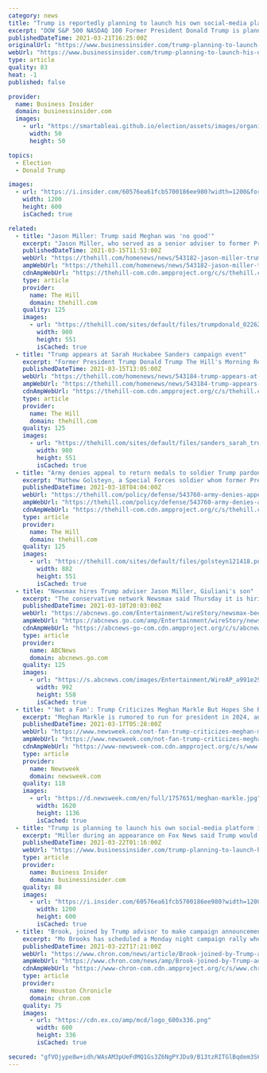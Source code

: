 ```yaml
---
category: news
title: "Trump is reportedly planning to launch his own social-media platform in the next few months, aide Jason Miller says"
excerpt: "DOW S&P 500 NASDAQ 100 Former President Donald Trump is planning to launch his own social-media platform within the coming months, longtime Trump adviser Jason Miller said during a Sunday appearance on Fox News \"Media Buzz.\" The former president was barred ..."
publishedDateTime: 2021-03-21T16:25:00Z
originalUrl: "https://www.businessinsider.com/trump-planning-to-launch-his-own-social-media-platform-soon-2021-3"
webUrl: "https://www.businessinsider.com/trump-planning-to-launch-his-own-social-media-platform-soon-2021-3"
type: article
quality: 83
heat: -1
published: false

provider:
  name: Business Insider
  domain: businessinsider.com
  images:
    - url: "https://smartableai.github.io/election/assets/images/organizations/businessinsider.com-50x50.jpg"
      width: 50
      height: 50

topics:
  - Election
  - Donald Trump

images:
  - url: "https://i.insider.com/60576ea61fcb5700186ee980?width=1200&format=jpeg"
    width: 1200
    height: 600
    isCached: true

related:
  - title: "Jason Miller: Trump said Meghan was 'no good'"
    excerpt: "Jason Miller, who served as a senior adviser to former President Trump Donald Trump The Hill's Morning Report - Presented by Facebook - Biden to hit road, tout COVID-19 relief law Oregon senator ..."
    publishedDateTime: 2021-03-15T11:53:00Z
    webUrl: "https://thehill.com/homenews/news/543182-jason-miller-trump-said-meghan-was-no-good"
    ampWebUrl: "https://thehill.com/homenews/news/543182-jason-miller-trump-said-meghan-was-no-good?amp"
    cdnAmpWebUrl: "https://thehill-com.cdn.ampproject.org/c/s/thehill.com/homenews/news/543182-jason-miller-trump-said-meghan-was-no-good?amp"
    type: article
    provider:
      name: The Hill
      domain: thehill.com
    quality: 125
    images:
      - url: "https://thehill.com/sites/default/files/trumpdonald_022621getty_trump-gop.jpeg"
        width: 980
        height: 551
        isCached: true
  - title: "Trump appears at Sarah Huckabee Sanders campaign event"
    excerpt: "Former President Trump Donald Trump The Hill's Morning Report - Presented by Facebook - Biden to hit road, tout COVID-19 relief law Oregon senator takes center stage in Democratic filibuster ..."
    publishedDateTime: 2021-03-15T13:05:00Z
    webUrl: "https://thehill.com/homenews/news/543184-trump-appears-at-sarah-huckabee-sanders-campaign-event"
    ampWebUrl: "https://thehill.com/homenews/news/543184-trump-appears-at-sarah-huckabee-sanders-campaign-event?amp"
    cdnAmpWebUrl: "https://thehill-com.cdn.ampproject.org/c/s/thehill.com/homenews/news/543184-trump-appears-at-sarah-huckabee-sanders-campaign-event?amp"
    type: article
    provider:
      name: The Hill
      domain: thehill.com
    quality: 125
    images:
      - url: "https://thehill.com/sites/default/files/sanders_sarah_trump_donald031521.jpg"
        width: 980
        height: 551
        isCached: true
  - title: "Army denies appeal to return medals to soldier Trump pardoned: report"
    excerpt: "Mathew Golsteyn, a Special Forces soldier whom former President Trump Donald Trump The Hill's Morning Report - Presented by Facebook - Biden faces GOP's immigration and filibuster offensive ..."
    publishedDateTime: 2021-03-18T04:04:00Z
    webUrl: "https://thehill.com/policy/defense/543760-army-denies-appeal-to-return-medals-to-soldier-trump-pardoned-report"
    ampWebUrl: "https://thehill.com/policy/defense/543760-army-denies-appeal-to-return-medals-to-soldier-trump-pardoned-report?amp"
    cdnAmpWebUrl: "https://thehill-com.cdn.ampproject.org/c/s/thehill.com/policy/defense/543760-army-denies-appeal-to-return-medals-to-soldier-trump-pardoned-report?amp"
    type: article
    provider:
      name: The Hill
      domain: thehill.com
    quality: 125
    images:
      - url: "https://thehill.com/sites/default/files/golsteyn121418.png"
        width: 882
        height: 551
        isCached: true
  - title: "Newsmax hires Trump adviser Jason Miller, Giuliani's son"
    excerpt: "The conservative network Newsmax said Thursday it is hiring Jason Miller, a senior adviser to former President Donald Trump, as a contributor, along with ex-Trump aide Andrew Giuliani NEW YORK ..."
    publishedDateTime: 2021-03-18T20:03:00Z
    webUrl: "https://abcnews.go.com/Entertainment/wireStory/newsmax-beefs-trump-team-hiring-miller-andrew-giuliani-76542852"
    ampWebUrl: "https://abcnews.go.com/amp/Entertainment/wireStory/newsmax-beefs-trump-team-hiring-miller-andrew-giuliani-76542852"
    cdnAmpWebUrl: "https://abcnews-go-com.cdn.ampproject.org/c/s/abcnews.go.com/amp/Entertainment/wireStory/newsmax-beefs-trump-team-hiring-miller-andrew-giuliani-76542852"
    type: article
    provider:
      name: ABCNews
      domain: abcnews.go.com
    quality: 125
    images:
      - url: "https://s.abcnews.com/images/Entertainment/WireAP_a991e29a61084bea9ac91a29fe3bde46_16x9_992.jpg"
        width: 992
        height: 558
        isCached: true
  - title: "'Not a Fan': Trump Criticizes Meghan Markle But Hopes She Runs for President in 2024"
    excerpt: "Meghan Markle is rumored to run for president in 2024, and former President Donald Trump responded in an interview with Fox News Tuesday night."
    publishedDateTime: 2021-03-17T05:28:00Z
    webUrl: "https://www.newsweek.com/not-fan-trump-criticizes-meghan-markle-hopes-she-runs-president-2024-1576697"
    ampWebUrl: "https://www.newsweek.com/not-fan-trump-criticizes-meghan-markle-hopes-she-runs-president-2024-1576697?amp=1"
    cdnAmpWebUrl: "https://www-newsweek-com.cdn.ampproject.org/c/s/www.newsweek.com/not-fan-trump-criticizes-meghan-markle-hopes-she-runs-president-2024-1576697?amp=1"
    type: article
    provider:
      name: Newsweek
      domain: newsweek.com
    quality: 118
    images:
      - url: "https://d.newsweek.com/en/full/1757651/meghan-markle.jpg"
        width: 1620
        height: 1136
        isCached: true
  - title: "Trump is planning to launch his own social-media platform in the next few months, aide Jason Miller says"
    excerpt: "Miller during an appearance on Fox News said Trump would be \"returning to social media in two or three months\" with \"his own platform.\""
    publishedDateTime: 2021-03-22T01:16:00Z
    webUrl: "https://www.businessinsider.com/trump-planning-to-launch-his-own-social-media-platform-soon-2021-3"
    type: article
    provider:
      name: Business Insider
      domain: businessinsider.com
    quality: 88
    images:
      - url: "https://i.insider.com/60576ea61fcb5700186ee980?width=1200&format=jpeg"
        width: 1200
        height: 600
        isCached: true
  - title: "Brook, joined by Trump advisor to make campaign announcement"
    excerpt: "Mo Brooks has scheduled a Monday night campaign rally where he will be joined by former President Donald Trump adviser Stephen Miller where it is anticipated he will enter the race to replace Sen. Richard Shelby."
    publishedDateTime: 2021-03-22T17:21:00Z
    webUrl: "https://www.chron.com/news/article/Brook-joined-by-Trump-advisor-to-make-campaign-16044186.php"
    ampWebUrl: "https://www.chron.com/news/amp/Brook-joined-by-Trump-advisor-to-make-campaign-16044186.php"
    cdnAmpWebUrl: "https://www-chron-com.cdn.ampproject.org/c/s/www.chron.com/news/amp/Brook-joined-by-Trump-advisor-to-make-campaign-16044186.php"
    type: article
    provider:
      name: Houston Chronicle
      domain: chron.com
    quality: 75
    images:
      - url: "https://cdn.ex.co/amp/mcd/logo_600x336.png"
        width: 600
        height: 336
        isCached: true

secured: "gfVOjype8w+idh/WAsAM3pUeFdMQ1Gs3Z6NgPYJDu9/B13tzRITGlBqdem3S6hOm0K8MFYJxqicmPRcr76acvxmVccng9X+uuXZkOgnvFzPmR/WW4Zn3Fnd1qQtBWWMq7vqnzD/G9hRPN5QbhvBID2Y2tITh3zEo+GHlh9q2c/JJaQHvEtaEE2VoQUNs/6SIzI8TpxWkuyGUurWpheIyIBJJK07a0Cd8iGFpANgnLwn1XqjOilfu+rzSSSjLmKvlJ12Gbfv1W33fF9Td+fs1fAb/ApUPQhKwRDiE9AwaoRydvfqU9iHjuwkbSPNdbJmndjKqhJ353wNatsLK3bIq0IEY2SLbuOAv/VOedwHqWsw=;DB8/+RwnYvV/S5slN+Qqrw=="
---
```


